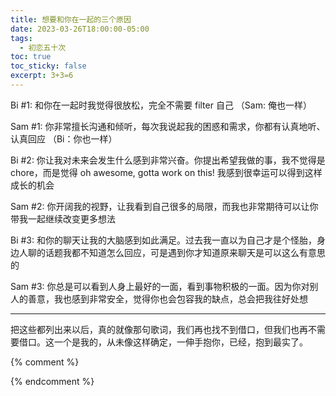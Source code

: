 ```yaml
---
title: 想要和你在一起的三个原因
date: 2023-03-26T18:00:00-05:00
tags:
  - 初恋五十次
toc: true
toc_sticky: false
excerpt: 3+3=6
---
```


Bi #1: 和你在一起时我觉得很放松，完全不需要 filter 自己 （Sam: 俺也一样）

Sam #1: 你非常擅长沟通和倾听，每次我说起我的困惑和需求，你都有认真地听、认真回应 （Bi：你也一样）

Bi #2: 你让我对未来会发生什么感到非常兴奋。你提出希望我做的事，我不觉得是 chore，而是觉得 oh awesome, gotta work on this! 我感到很幸运可以得到这样成长的机会

Sam #2: 你开阔我的视野，让我看到自己很多的局限，而我也非常期待可以让你带我一起继续改变更多想法

Bi #3: 和你的聊天让我的大脑感到如此满足。过去我一直以为自己才是个怪胎，身边人聊的话题我都不知道怎么回应，可是遇到你才知道原来聊天是可以这么有意思的

Sam #3: 你总是可以看到人身上最好的一面，看到事物积极的一面。因为你对别人的善意，我也感到非常安全，觉得你也会包容我的缺点，总会把我往好处想

---  
把这些都列出来以后，真的就像那句歌词，我们再也找不到借口，但我们也再不需要借口。这一个是我的，从未像这样确定，一伸手抱你，已经，抱到最实了。


{% comment %}

{% endcomment %}
